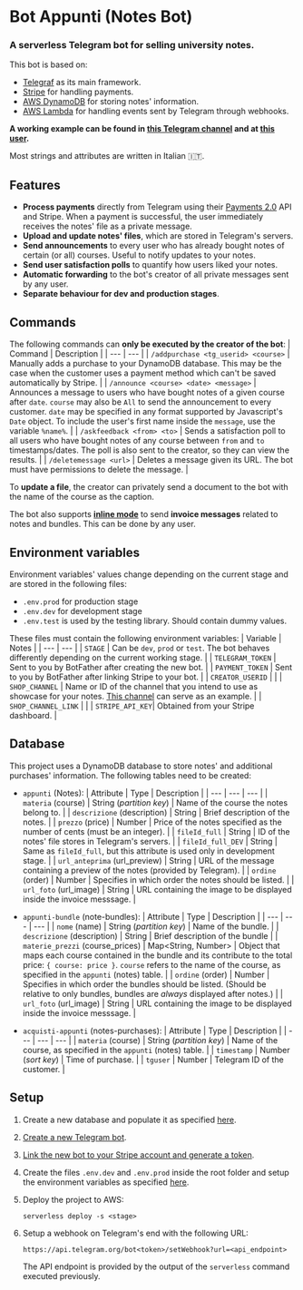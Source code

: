 # Bot Appunti (Notes Bot)

### **A serverless Telegram bot for selling university notes.**

This bot is based on:
* [Telegraf](https://github.com/telegraf/telegraf) as its main framework.
* [Stripe](https://stripe.com/) for handling payments.
* [AWS DynamoDB](https://aws.amazon.com/it/dynamodb/) for storing notes' information.
* [AWS Lambda](https://aws.amazon.com/it/lambda/) for handling events sent by Telegram through webhooks.

**A working example can be found in [this Telegram channel](https://t.me/appuntiTriennaleIngInf) and at [this user](https://t.me/VernaAppuntiBot).**

Most strings and attributes are written in Italian 🇮🇹.

## Features

* **Process payments** directly from Telegram using their [Payments 2.0](https://core.telegram.org/bots/payments) API and Stripe. When a payment is successful, the user immediately receives the notes' file as a private message.
* **Upload and update notes' files**, which are stored in Telegram's servers.
* **Send announcements** to every user who has already bought notes of certain (or all) courses. Useful to notify updates to your notes.
* **Send user satisfaction polls** to quantify how users liked your notes.
* **Automatic forwarding** to the bot's creator of all private messages sent by any user.
* **Separate behaviour for dev and production stages**.

## Commands

The following commands can **only be executed by the creator of the bot**:
| Command | Description |
| --- | --- |
| `/addpurchase <tg_userid> <course>` | Manually adds a purchase to your DynamoDB database. This may be the case when the customer uses a payment method which can't be saved automatically by Stripe. |
| `/announce <course> <date> <message>` | Announces a message to users who have bought notes of a given course after `date`. `course` may also be `All` to send the announcement to every customer. `date` may be specified in any format supported by Javascript's `Date` object. To include the user's first name inside the `message`, use the variable `%name%`. |
| `/askfeedback <from> <to>` | Sends a satisfaction poll to all users who have bought notes of any course between `from` and `to` timestamps/dates. The poll is also sent to the creator, so they can view the results.  |
| `/deletemessage <url>` | Deletes a message given its URL. The bot must have permissions to delete the message. |

To **update a file**, the creator can privately send a document to the bot with the name of the course as the caption.


The bot also supports [**inline mode**](https://core.telegram.org/bots/inline) to send **invoice messages** related to notes and bundles. This can be done by any user.

## Environment variables

Environment variables' values change depending on the current stage and are stored in the following files:
* `.env.prod` for production stage
* `.env.dev` for development stage
* `.env.test` is used by the testing library. Should contain dummy values.

These files must contain the following environment variables:
| Variable | Notes |
| --- | --- |
| `STAGE` | Can be `dev`, `prod` or `test`. The bot behaves differently depending on the current working stage. |
| `TELEGRAM_TOKEN` | Sent to you by BotFather after creating the new bot. |
| `PAYMENT_TOKEN` | Sent to you by BotFather after linking Stripe to your bot. |
| `CREATOR_USERID` | |
| `SHOP_CHANNEL` | Name or ID of the channel that you intend to use as showcase for your notes. [This channel](https://t.me/appuntiTriennaleIngInf) can serve as an example. |
| `SHOP_CHANNEL_LINK` | |
| `STRIPE_API_KEY`| Obtained from your Stripe dashboard. |

## Database

This project uses a DynamoDB database to store notes' and additional purchases' information. The following tables need to be created:
* `appunti` (Notes):
    | Attribute | Type | Description |
    | --- | --- | --- |
    | `materia` (course) | String (*partition key*) | Name of the course the notes belong to. |
    | `descrizione` (description) | String | Brief description of the notes. |
    | `prezzo` (price) | Number | Price of the notes specified as the number of cents (must be an integer). |
    | `fileId_full` | String | ID of the notes' file stores in Telegram's servers. |
    | `fileId_full_DEV` | String | Same as `fileId_full`, but this attribute is used only in development stage. |
    | `url_anteprima` (url_preview) | String | URL of the message containing a preview of the notes (provided by Telegram). |
    | `ordine` (order) | Number | Specifies in which order the notes should be listed. |
    | `url_foto` (url_image) | String | URL containing the image to be displayed inside the invoice messsage. |

* `appunti-bundle` (note-bundles):
    | Attribute | Type | Description |
    | --- | --- | --- |
    | `nome` (name) | String (*partition key*) | Name of the bundle. |
    | `descrizione` (description) | String | Brief description of the bundle |
    | `materie_prezzi` (course_prices) | Map<String, Number> | Object that maps each course contained in the bundle and its contribute to the total price: `{ course: price }`. `course` refers to the name of the course, as specified in the `appunti` (notes) table. |
    | `ordine` (order) | Number | Specifies in which order the bundles should be listed. (Should be relative to only bundles, bundles are *always* displayed after notes.) |
    | `url_foto` (url_image) | String | URL containing the image to be displayed inside the invoice messsage. |


* `acquisti-appunti` (notes-purchases):
    | Attribute | Type | Description |
    | --- | --- | --- |
    | `materia` (course) | String (*partition key*) | Name of the course, as specified in the `appunti` (notes) table. |
    | `timestamp` | Number (*sort key*) | Time of purchase. |
    | `tguser` | Number | Telegram ID of the customer. |

## Setup

1. Create a new database and populate it as specified [here](#database).

2. [Create a new Telegram bot](https://core.telegram.org/bots/tutorial).

3. [Link the new bot to your Stripe account and generate a token](https://core.telegram.org/bots/payments#connecting-payments).

4. Create the files `.env.dev` and `.env.prod` inside the root folder and setup the environment variables as specified [here](#environment-variables).

5. Deploy the project to AWS:
    ```
    serverless deploy -s <stage>
    ```

6. Setup a webhook on Telegram's end with the following URL:
    ```
    https://api.telegram.org/bot<token>/setWebhook?url=<api_endpoint>
    ```
    The API endpoint is provided by the output of the `serverless` command executed previously.